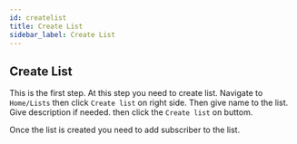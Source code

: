 ```yaml
---
id: createlist
title: Create List
sidebar_label: Create List
---
```


## Create List

This is the first step. At this step you need to create list. Navigate to `Home/Lists` then click `Create list` on right side.
Then give name to the list. Give description if needed. then click the `Create list` on buttom. 

Once the list is created you need to add subscriber to the list.

